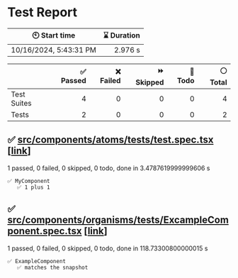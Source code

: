 # Test Report

| 🕙 Start time | ⌛ Duration |
| --- | ---: |
| 10/16/2024, 5:43:31 PM | 2.976 s |

| | ✅ Passed | ❌ Failed | ⏩ Skipped | 🚧 Todo | ⚪ Total |
| --- | ---: | ---: | ---: | ---: | ---: |
|Test Suites|4|0|0|0|4|
|Tests|2|0|0|0|2|

## ✅ <a id="file0" href="#file0">src/components/atoms/__tests__/test.spec.tsx</a> [[link](https://github.com/georgegigarib/george-resume/blob/53efed362aad5bdfb7fbf27cc3a63aea21da7622/src/components/atoms/__tests__/test.spec.tsx)]

1 passed, 0 failed, 0 skipped, 0 todo, done in 3.4787619999999606 s

```
✅ MyComponent
   ✅ 1 plus 1
```

## ✅ <a id="file1" href="#file1">src/components/organisms/__tests__/ExcampleComponent.spec.tsx</a> [[link](https://github.com/georgegigarib/george-resume/blob/53efed362aad5bdfb7fbf27cc3a63aea21da7622/src/components/organisms/__tests__/ExcampleComponent.spec.tsx)]

1 passed, 0 failed, 0 skipped, 0 todo, done in 118.73300800000015 s

```
✅ ExampleComponent
   ✅ matches the snapshot
```
